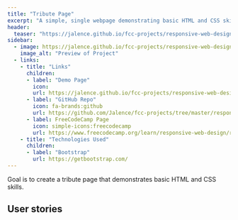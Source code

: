 ```yaml
---
title: "Tribute Page"
excerpt: "A simple, single webpage demonstrating basic HTML and CSS skills"
header:
  teaser: "https://jalence.github.io/fcc-projects/responsive-web-design/tribute-page/teaser.jpg"
sidebar:
  - image: https://jalence.github.io/fcc-projects/responsive-web-design/tribute-page/teaser.jpg
    image_alt: "Preview of Project"
  - links:
    - title: "Links"
      children:
      - label: "Demo Page"
        icon: 
        url: https://jalence.github.io/fcc-projects/responsive-web-design/tribute-page/
      - label: "GitHub Repo"
        icon: fa-brands:github
        url: https://github.com/Jalence/fcc-projects/tree/master/responsive-web-design/tribute-page
      - label: FreeCodeCamp Page
        icon: simple-icons:freecodecamp
        url: https://www.freecodecamp.org/learn/responsive-web-design/responsive-web-design-projects/build-a-tribute-page
    - title: "Technologies Used"
      children:
      - label: "Bootstrap"
        url: https://getbootstrap.com/
---
```


Goal is to create a tribute page that demonstrates basic HTML and CSS skills. 

## User stories
